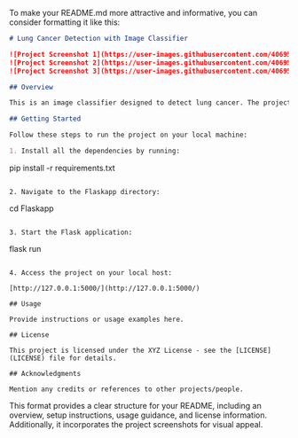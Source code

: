 To make your README.md more attractive and informative, you can consider formatting it like this:

```markdown
# Lung Cancer Detection with Image Classifier

![Project Screenshot 1](https://user-images.githubusercontent.com/40695064/201298994-3dd23f93-1396-4a04-93f0-5a2cc2bdfe19.png)
![Project Screenshot 2](https://user-images.githubusercontent.com/40695064/201299029-74f2dae8-8757-4f61-9dc0-b58157d1a0c0.png)
![Project Screenshot 3](https://user-images.githubusercontent.com/40695064/201299039-63c0e3cb-53bd-4a2e-be6e-b4641492edca.png)

## Overview

This is an image classifier designed to detect lung cancer. The project consists of a Jupyter Notebook file named `lungcancerdetection.ipynb`, which generates the `lungcancerdetection.h5` model file.

## Getting Started

Follow these steps to run the project on your local machine:

1. Install all the dependencies by running:

   ```
   pip install -r requirements.txt
   ```

2. Navigate to the Flaskapp directory:

   ```
   cd Flaskapp
   ```

3. Start the Flask application:

   ```
   flask run
   ```

4. Access the project on your local host:

   [http://127.0.0.1:5000/](http://127.0.0.1:5000/)

## Usage

Provide instructions or usage examples here.

## License

This project is licensed under the XYZ License - see the [LICENSE](LICENSE) file for details.

## Acknowledgments

Mention any credits or references to other projects/people.

```

This format provides a clear structure for your README, including an overview, setup instructions, usage guidance, and license information. Additionally, it incorporates the project screenshots for visual appeal.
